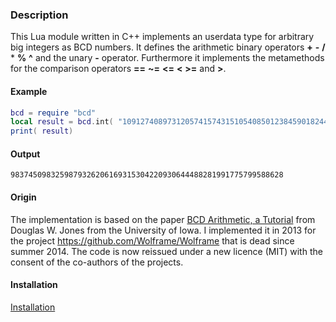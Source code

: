 ### Description
This Lua module written in C++ implements an userdata type for arbitrary big integers as BCD numbers.
It defines the arithmetic binary operators  **+** **-** **/** * **%** **^** and the unary **-** operator.
Furthermore it implements the metamethods for the comparison operators **==** **~=** **<=** **<** **>=** and **>**.

#### Example

```lua
bcd = require "bcd"
local result = bcd.int( "1091274089731205741574315105408501238459018244") + "9837450983259878234932079584098479356329382873490537340570384"
print( result)
```

#### Output
```
9837450983259879326206169315304220930644488281991775799588628
```

#### Origin
The implementation is based on the paper [BCD Arithmetic, a Tutorial](http://homepage.divms.uiowa.edu/~jones/bcd/bcd.html)
from Douglas W. Jones from the University of Iowa.
I implemented it in 2013 for the project https://github.com/Wolframe/Wolframe that is dead since summer 2014.
The code is now reissued under a new licence (MIT) with the consent of the co-authors of the projects.

#### Installation
[Installation](INSTALL.Ubuntu.md)


